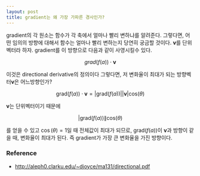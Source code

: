 ```yaml
---
layout: post
title: gradient는 왜 가장 가파른 경사인가?
---
```


gradient의 각 원소는 함수가 각 축에서 얼마나 빨리 변하냐를 알려준다. 그렇다면, 어떤 임의의 방향에 대해서 함수는 얼마나 빨리 변하는지 당연히 궁금할 것이다.  $\mathbf{v}$를 단위벡터라 하자. gradient를 이 방향으로 다음과 같이 사영시킬수 있다. 

 $$ 
 grad(f(a)) \cdot \mathbf{v} 
 $$

이것은 directional derivative의 정의이다 그렇다면, 저 변화율이 최대가 되는 방향벡터$\mathbf{v}$은 어느방향인가?

$$
\text{grad}( f(a))\cdot \mathbf v = |\text{grad}( f(a))|| \mathbf v|\text{cos}(\theta)
$$

$\mathbf{v}$는 단위벡터이기 때문에 

$$ 
|\text{grad}( f(a))\|\text{cos}(\theta)
$$

를 얻을 수 있고 $\cos(\theta)=1$일 때 전체값이 최대가 되므로, $\text{grad}( f(a))$이 $\mathbf {v}$과 방향이 같을 때, 변화율이 최대가 된다. 즉 gradient가 가장 큰 변화율을 가진 방향이다.

### Reference
* http://aleph0.clarku.edu/~djoyce/ma131/directional.pdf


